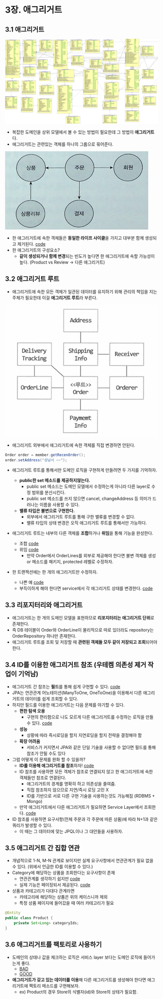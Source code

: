 # 3장. 애그리거트

## 3.1 애그리거트
![ERD](./images/1.png)

- 복잡한 도메인을 상위 모델에서 볼 수 있는 방법이 필요한데 그 방법이 **애그리거트**다.
- 애그리거트는 관련있는 객체를 하나의 그룹으로 묶어준다.

![애그리거트](./images/2.png)

- 한 애그리거트에 속한 객체들은 **동일한 라이프 사이클**을 가지고 대부분 함께 생성되고 제거된다. [code](./domain/order/Order.java)
- 한 애그리거트의 구성요소?
  - **같이 생성되거나 함께 변경**되는 빈도가 높다면 한 애그리거트에 속할 가능성이 높다. (Product vs Review -> 다른 애그리거트)

## 3.2 애그리거트 루트

- 애그리거트에 속한 모든 객체가 일관된 데이터를 유지하기 위해 관리의 책임을 지는 주체가 필요한데 이걸 **애그리거트 루트**라 부른다.

![애그리거트 루트](./images/3.png)

- 애그리거트 외부에서 애그리거트에 속한 객체를 직접 변경하면 안된다.
```java
Order order = member.getRecenOrder();
order.setAddress("성남시 ~~");
```

- 애그리거트 루트를 통해서만 도메인 로직을 구현하게 만들려면 두 가지를 기억하자.
  - **public한 set 메소드를 제공하지않는다.**
    - public set 메소드는 도메인 모델에서 수정하는게 아니라 다른 layer로 수정 범위를 분산시킨다.
    - public set 메소드를 쓰지 않으면 cancel, changeAddress 등 의미가 드러나는 이름을 사용할 수 있다.
  - **밸류 타입은 불변으로 구현한다.**
    - 외부에서 애그리거트 루트를 통해 구한 밸류를 변경할 수 없다.
    - 밸류 타입의 상태 변경은 오직 애그리거트 루트를 통해서만 가능하다.

- 애그리거트 루트는 내부의 다른 객체를 **조합**하거나 **위임**을 통해 기능을 완성한다.
  - 조합 [code](./domain/order/Order.java)
  - 위임 [code](./domain/order/OrderLines.java)
    - 만약 Order에서 OrderLines를 외부로 제공해야 한다면 불변 객체를 생성 or 메소드를 패키지, protected 레벨로 수정하자.

- 한 트랜잭션에는 한 개의 애그리거트만 수정하자.
  - 나쁜 예 [code](./domain/order/Order.java)
  - 부득이하게 해야 한다면 service에서 각 애그리거트 상태를 변경한다. [code](./domain/order/OrderService.java)

## 3.3 리포지터리와 애그리거트
- 애그리거트는 한 개의 도메인 모델을 표현하므로 **리포지터리는 애그리거트 단위**로 존재한다.
- 즉 DB 테이블이 Order와 OrderLine이 물리적으로 따로 있더라도 repository는 OrderRepository 하나만 존재한다.
- 애그리거트 루트를 조회 및 저장할 때 **관련된 객체들 모두 같이 저장되고 조회**되어야 한다.

## 3.4 ID를 이용한 애그리거트 참조 (우테켐 의존성 제거 작업이 기억남)
- 애그리거트 간 참조는 **필드**를 통해 쉽게 구현할 수 있다. [code](./domain/order/Orderer.java)
- JPA는 연관관계 어노테이션(ManyToOne, OneToOne)을 이용해서 다른 애그리거트의 데이터를 쉽게 조회할 수 있다.
- 하지만 필드를 이용한 애그리거트는 다음 문제를 야기할 수 있다.
  - **편한 탐색 오용**
    - 구현의 편리함으로 나도 모르게 다른 애그리거트를 수정하는 로직을 만들 수 있다. [code](./domain/order/Order.java)
  - **성능**
    - 상황에 따라 즉시로딩을 할지 지연로딩을 할지 전략을 결정해야 함
  - **확장 어려움**
    - 서비스가 커지면서 JPA와 같은 단일 기술을 사용할 수 없다면 필드를 통해 참조가 안될 수도 있다
- 그럼 어떻게 이 문제를 완화 할 수 있을까?
  - **ID를 이용해 애그리거트를 참조**하자! [code](./domain/order/Orderer2.java)
  - ID 참조를 사용하면 모든 객체가 참조로 연결되지 않고 한 애그리거트에 속한 객체들만 참조로 연결된다.
    - 애그리거트의 경계를 명확히 하고 의존성을 줄여줌. 
    - 직접 참조하지 않으므로 지연/즉시 로딩 고민 X
    - ID를 기반으로 서로 다른 구현 기술을 사용하는것도 가능해짐 (RDBMS + Mongo)
  - 만약 애그리거트에서 다른 애그리거트가 필요하면 Service Layer에서 조회한다. [code](./domain/order/OrderService2.java)
- ID 참조를 사용하면 요구사항(전체 주문과 각 주문에 따른 상품)에 따라 N+1과 같은 쿼리가 발생할 수 있다.
  - 이 때는 그 데이터에 맞는 JPQL이나 그 대안들을 사용하자.

## 3.5 애그리거트 간 집합 연관
- 개념적으로 1-N, M-N 관계로 보이지만 실제 요구사항에서 연관관계가 필요 없을 수 있다. (위에서 언급한 ID를 이용할 수 있다.)
- Category에 해당하는 상품을 조회한다는 요구사항이 존재
  - 연관관계를 생각하기 쉽지만 [code](./domain/category/Category.java)
  - 실제 기능은 페이징되서 제공된다. [code](./domain/product/ProductService.java)
- 상품과 카테고리가 다대다 관계라면
  - 카테고리에 해당하는 상품은 위의 케이스니까 제외
  - 특정 상품 페이지에 들어갔을 때 여러 카테고리가 필요 
```java
@Entity
public class Product { 
    private Set<Long> categoryIds;
}
```

## 3.6 애그리거트를 팩토리로 사용하기
- 도메인의 상태나 값을 체크하는 로직은 서비스 layer 보다는 도메인 로직에 들어가는게 좋다.
  - [BAD](./domain/product/ProductService.java)
  - [GOOD](./domain/store/Store.java)
- **애그리거트가 갖고 있는 데이터를 이용**해 다른 애그리거트를 생성해야 한다면 애그리거트에 팩토리 메소드를 구현해보자.
  - ex) Product의 경우 Store의 식별자(id)와 Store의 상태가 필요함.

